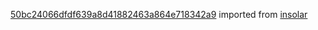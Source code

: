[50bc24066dfdf639a8d41882463a864e718342a9](https://github.com/insolar/insolar/commit/50bc24066dfdf639a8d41882463a864e718342a9) imported from [insolar](https://github.com/insolar/insolar)
